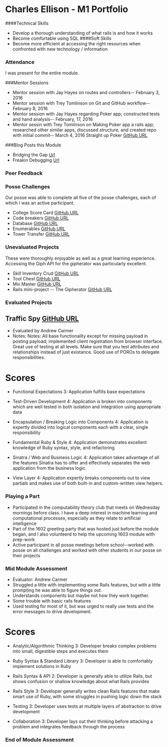 # Charles Ellison - M1 Portfolio

####Technical Skills
* Develop a thorough understanding of what rails is and how it works
* Become comfortable using SQL
####Soft Skills
* Become more efficient at accessing the right resources when confronted with new technology / information

### Attendance
I was present for the entire module.

###Mentor Sessions
* Mentor session with Jay Hayes on routes and controllers-- February 3, 2016
* Mentor session with Trey Tomlinson on Git and GitHub workflow-- February 8, 2016
* Mentor session with Jay Hayes regarding Poker app; constructed tests and hand analysis-- February, 17, 2016
* Mentor sessin with Trey Tomlinson on Making Poker app a rails app; researched other similar apps, discussed structure, and created repo with initial commit-- March 4, 2016
Straight up Poker [GitHub URL](https://github.com/chadellison/straight_up_poker)

###Blog Posts this Module
* Bridging the Gap
[Url](http://chadellison.github.io/jekyll/update/2016/01/26/bridging-the-gap.html)
* Freakin Debugging
[Url](http://chadellison.github.io/jekyll/update/2016/02/17/freakin-debugging.html)

### Peer Feedback

### Posse Challenges
Our posse was able to complete all five of the posse challenges, each of which I was an active participant.
* College Score Card [GitHub URL](https://github.com/chadellison/posse_challenges)
* Code breakers [GitHub URL](https://github.com/kay-posse/Codebreakers)
* Database [GitHub URL](https://github.com/kay-posse/people_database/tree/master/people_database)
* Enumerables [GitHub URL](https://github.com/kay-posse/people_database/tree/master/enumerables)
* Tower Transfer [GitHub URL](https://github.com/kay-posse/tower-transfer)

### Unevaluated Projects
These were thoroughly enjoyable as well as a great learning experience. Accessing the Giph API for the gipherator was particularly excellent.
* Skill Inventory Crud [GitHub URL](https://github.com/chadellison/skill-inventory-crud)
* Tool Chest [GitHub URL](https://github.com/chadellison/tool_chest)
* Mix Master [GitHub URL](https://github.com/chadellison/mix_master)
* Rails mini-project -- The Gipherator [GitHub URL](https://github.com/NickyBobby/gipherator)

### Evaluated Projects
## Traffic Spy [GitHub URL](https://github.com/amaxwellblair/rush-hour-skeleton)
* Evaluated by Andrew Carmer
* Notes: Notes: All base functionality except for missing payload in posting payload; implemented client registration from browser interface. Great use of testing at all levels. Make sure that you test attributes and relationships instead of just existance. Good use of POROs to delegate responsibilities.

# Scores
* Functional Expectations
  3: Application fulfills base expectations

* Test-Driven Development
  4: Application is broken into components which are well tested in both isolation and integration using appropriate data

* Encapsulation / Breaking Logic into Components
  4: Application is expertly divided into logical components each with a clear, single responsibility

* Fundamental Ruby & Style
  4: Application demonstrates excellent knowledge of Ruby syntax, style, and refactoring

* Sinatra / Web and Business Logic
  4: Application takes advantage of all the features Sinatra has to offer and effectively separates the web application from the business logic.

* View Layer
  4: Application expertly breaks components out to view partials and makes use of both built-in and custom-written view helpers.

### Playing a Part

  * Participated in the computability theory club that meets on Wednesday mornings before class. I have a deep interest in machine learning and computational processes, especially as they relate to artificial intelligence
  * Part of the 1602 greeting party that was hosted just before the module began, and I also volunteerd to help the upcoming 1603 module with prep-work
  * Active participant in all posse meetings before school--worked with posse on all challenges and worked with other students in our posse on their projects

### Mid Module Assessment
* Evaluator: Andrew Carmer
* Struggled a little with implementing some Rails features, but with a little prompting he was able to figure things out.
* Understands components but maybe not how they work together.
* Some trouble with basic rails features
* Used testing for most of it, but was urged to really use tests and the error messages to drive development.

# Scores
* Analytic/Algorithmic Thinking
  3: Developer breaks complex problems into small, digestible steps and executes them

* Ruby Syntax & Standard Library
  3: Developer is able to comfortably implement solutions in Ruby

* Rails Syntax & API
  2: Developer is generally able to utilize Rails, but shows confusion or shallow knowledge about what Rails provides

* Rails Style
  3: Developer generally writes clean Rails features that make smart use of Ruby, with some struggles in pushing logic down the stack

* Testing
  3: Developer uses tests at multiple layers of abstraction to drive development

* Collaboration
  3: Developer lays out their thinking before attacking a problem and integrates feedback through the process

### End of Module Assessment
